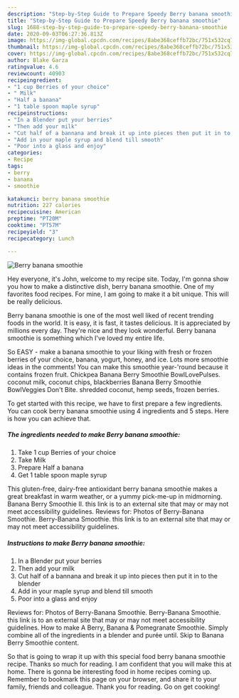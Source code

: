 ```yaml
---
description: "Step-by-Step Guide to Prepare Speedy Berry banana smoothie"
title: "Step-by-Step Guide to Prepare Speedy Berry banana smoothie"
slug: 1688-step-by-step-guide-to-prepare-speedy-berry-banana-smoothie
date: 2020-09-03T06:27:36.813Z
image: https://img-global.cpcdn.com/recipes/8abe368ceffb72bc/751x532cq70/berry-banana-smoothie-recipe-main-photo.jpg
thumbnail: https://img-global.cpcdn.com/recipes/8abe368ceffb72bc/751x532cq70/berry-banana-smoothie-recipe-main-photo.jpg
cover: https://img-global.cpcdn.com/recipes/8abe368ceffb72bc/751x532cq70/berry-banana-smoothie-recipe-main-photo.jpg
author: Blake Garza
ratingvalue: 4.6
reviewcount: 40903
recipeingredient:
- "1 cup Berries of your choice"
- " Milk"
- "Half a banana"
- "1 table spoon maple syrup"
recipeinstructions:
- "In a Blender put your berries"
- "Then add your milk"
- "Cut half of a bannana and break it up into pieces then put it in to the blender"
- "Add in your maple syrup and blend till smooth"
- "Poor into a glass and enjoy"
categories:
- Recipe
tags:
- berry
- banana
- smoothie

katakunci: berry banana smoothie 
nutrition: 227 calories
recipecuisine: American
preptime: "PT20M"
cooktime: "PT57M"
recipeyield: "3"
recipecategory: Lunch

---
```



![Berry banana smoothie](https://img-global.cpcdn.com/recipes/8abe368ceffb72bc/751x532cq70/berry-banana-smoothie-recipe-main-photo.jpg)

Hey everyone, it's John, welcome to my recipe site. Today, I'm gonna show you how to make a distinctive dish, berry banana smoothie. One of my favorites food recipes. For mine, I am going to make it a bit unique. This will be really delicious.

Berry banana smoothie is one of the most well liked of recent trending foods in the world. It is easy, it is fast, it tastes delicious. It is appreciated by millions every day. They're nice and they look wonderful. Berry banana smoothie is something which I've loved my entire life.

So EASY - make a banana smoothie to your liking with fresh or frozen berries of your choice, banana, yogurt, honey, and ice. Lots more smoothie ideas in the comments! You can make this smoothie year-&#39;round because it contains frozen fruit. Chickpea Banana Berry Smoothie BowlLovePulses. coconut milk, coconut chips, blackberries Banana Berry Smoothie BowlVeggies Don&#39;t Bite. shredded coconut, hemp seeds, frozen berries.


To get started with this recipe, we have to first prepare a few ingredients. You can cook berry banana smoothie using 4 ingredients and 5 steps. Here is how you can achieve that.

<!--inarticleads1-->

##### The ingredients needed to make Berry banana smoothie:

1. Take 1 cup Berries of your choice
1. Take  Milk
1. Prepare Half a banana
1. Get 1 table spoon maple syrup


This gluten-free, dairy-free antioxidant berry banana smoothie makes a great breakfast in warm weather, or a yummy pick-me-up in midmorning. Banana Berry Smoothie II. this link is to an external site that may or may not meet accessibility guidelines. Reviews for: Photos of Berry-Banana Smoothie. Berry-Banana Smoothie. this link is to an external site that may or may not meet accessibility guidelines. 

<!--inarticleads2-->

##### Instructions to make Berry banana smoothie:

1. In a Blender put your berries
1. Then add your milk
1. Cut half of a bannana and break it up into pieces then put it in to the blender
1. Add in your maple syrup and blend till smooth
1. Poor into a glass and enjoy


Reviews for: Photos of Berry-Banana Smoothie. Berry-Banana Smoothie. this link is to an external site that may or may not meet accessibility guidelines. How to make A Berry, Banana &amp; Pomegranate Smoothie. Simply combine all of the ingredients in a blender and purée until. Skip to Banana Berry Smoothie content. 

So that is going to wrap it up with this special food berry banana smoothie recipe. Thanks so much for reading. I am confident that you will make this at home. There is gonna be interesting food in home recipes coming up. Remember to bookmark this page on your browser, and share it to your family, friends and colleague. Thank you for reading. Go on get cooking!
